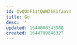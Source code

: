 ```yaml
---
id: QvQOnF11tQWW76E1faavn
title: Go
desc: ''
updated: 1644800343588
created: 1644799846327
---
```


